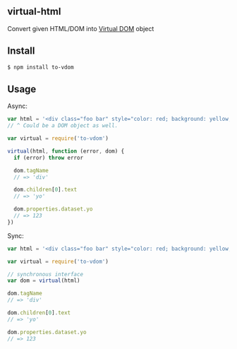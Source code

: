 ## virtual-html

Convert given HTML/DOM into [Virtual DOM](http://npmjs.org/virtual-dom) object

## Install

```bash
$ npm install to-vdom
```

## Usage

Async:

```js
var html = '<div class="foo bar" style="color: red; background: yellow;" data-yo="123">yo</div>';
// ^ Could be a DOM object as well.

var virtual = require('to-vdom')

virtual(html, function (error, dom) {
  if (error) throw error

  dom.tagName
  // => 'div'

  dom.children[0].text
  // => 'yo'

  dom.properties.dataset.yo
  // => 123
})
```
Sync:

```js
var html = '<div class="foo bar" style="color: red; background: yellow;" data-yo="123">yo</div>';

var virtual = require('to-vdom')

// synchronous interface
var dom = virtual(html)

dom.tagName
// => 'div'

dom.children[0].text
// => 'yo'

dom.properties.dataset.yo
// => 123
```
